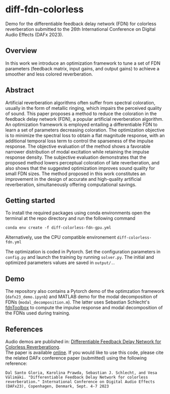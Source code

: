 # diff-fdn-colorless
Demo for the differentiable feedback delay network (FDN) for colorless reverberation submitted to the 26th International Conference on Digital Audio Effects (DAFx 2023). 
## Overview 
In this work we introduce an optimization framework to tune a set of FDN parameters (feedback matrix, input gains, and output gains) to achieve a smoother and less colored reverberation. 
## Abstract 
Artificial reverberation algorithms often suffer from spectral coloration, usually in the form of metallic ringing, which impairs the perceived quality of sound. This paper proposes a method to reduce the coloration in the feedback delay network (FDN), a popular artificial reverberation algorithm. An optimization framework is employed entailing a differentiable FDN to learn a set of parameters decreasing coloration. The optimization objective is to minimize the spectral loss to obtain a flat magnitude response, with an additional temporal loss term to control the sparseness of the impulse response. The objective evaluation of the method shows a favorable narrower distribution of modal excitation while retaining the impulse response density. The subjective evaluation demonstrates that the proposed method lowers perceptual coloration of late reverberation, and also shows that the suggested optimization improves sound quality for small FDN sizes. The method proposed in this work constitutes an improvement in the design of accurate and high-quality artificial reverberation, simultaneously offering computational savings.

## Getting started 
To install the required packages using conda environments open the terminal at the repo directory and run the following command
```
conda env create -f diff-colorless-fdn-gpu.yml
```
Alternatively, use the CPU compatible environement `diff-colorless-fdn.yml`  

The optimization is coded in Pytorch. Set the configuration parameters in `config.py` and launch the training by running `solver.py`. The initial and optimized parameters values are saved in `output/.`.

## Demo 
The repository also contains a Pytorch demo of the optimzation framework (`dafx23_demo.ipynb`) and MATLAB demo for the modal decomposition of FDNs (`modal_decomposition.m`). The latter uses Sebastian Schlecht's [fdnToolbox](https://github.com/SebastianJiroSchlecht/fdnToolbox) to compute the impulse response and modal decomposition of the FDNs used during training.  


## References
Audio demos are published in: [Differentiable Feedback Delay Network for Colorless Reverberationg](http://research.spa.aalto.fi/publications/papers/dafx23-colorless-fdn/).  
The paper is available [online](https://www.researchgate.net/publication/373756296_Differentiable_Feedback_Delay_Network_For_Colorless_Reverberation). 
If you would like to use this code, please cite the related DAFx conference paper (submitted) using the following reference:
```
Dal Santo Gloria, Karolina Prawda, Sebastian J. Schlecht, and Vesa Välimäki. "Differentiable Feedback Delay Network for colorless reverberation." International Conference on Digital Audio Effects (DAFx23), Copenhagen, Denmark, Sept. 4-7 2023 
```
